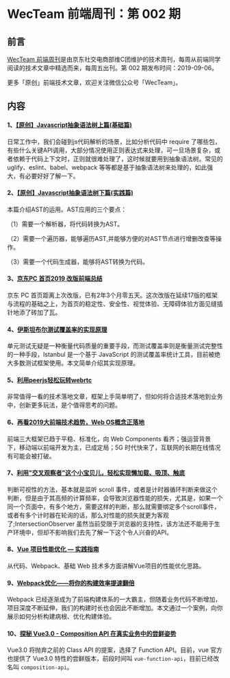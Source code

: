 
# WecTeam 前端周刊：第 002 期


## 前言

[WecTeam 前端周刊](https://github.com/wecteam/weekly)是由京东社交电商部维C团维护的技术周刊，每周从前端同学阅读的技术文章中精选而来，每周五出刊。第 002 期发布时间：2019-09-06。

更多「原创」前端技术文章，欢迎关注微信公众号「WecTeam」。

## 内容

#### 1、[【原创】Javascript抽象语法树上篇(基础篇)](https://mp.weixin.qq.com/s/Ri7DJVJa2ELFfxIRifs3tQ)

日常工作中，我们会碰到js代码解析的场景，比如分析代码中 require 了哪些包，有些什么关键API调用，大部分情况使用正则表达式来处理，可一旦场景复杂，或者依赖于代码上下文时，正则就很难处理了，这时候就要用到抽象语法树。常见的 uglify、eslint、babel、webpack 等等都是基于抽象语法树来处理的，如此强大，有必要好好了解一下。

#### 2、[【原创】Javascript抽象语法树下篇(实践篇)](https://mp.weixin.qq.com/s/Fz9H5dscj5Oy__daecAYvg)

本篇介绍AST的运用。AST应用的三个要点：

（1）需要一个解析器，将代码转换为AST。

（2）需要一个遍历器，能够遍历AST,并能够方便的对AST节点进行增删改查等操作。

（3）需要一个代码生成器，能够将AST转换为代码。

#### 3、[京东PC 首页2019 改版前端总结](https://aotu.io/notes/2019/08/26/jdindex_2019/index.html)

京东 PC 首页距离上次改版，已有2年3个月零五天。这次改版在延续17版的框架与流程的基础之上，为首页的稳定性、安全性、视觉体验、无障碍体验方面见缝插针地添了砖加了瓦。

#### 4、[伊斯坦布尔测试覆盖率的实现原理](http://www.alloyteam.com/2019/07/13481/)

单元测试无疑是一种衡量代码质量的重要手段，而测试覆盖率则是衡量测试完整性的一种手段，Istanbul 是一个基于 JavaScript 的测试覆盖率统计工具，目前被绝大多数测试框架使用。本文简单介绍其实现原理。

#### 5、[利用peerjs轻松玩转webrtc](https://www.cnblogs.com/yjmyzz/p/peerjs-tutorial.html)

非常值得一看的技术落地文章，框架上手简单明了，但如何将合适技术落地到业务中，创新更多玩法，是个值得思考的问题。

#### 6、[再看2019大前端技术趋势，Web OS概念正落地](https://developer.aliyun.com/article/711504)

前端三大框架已趋于平稳、标准化，向 Web Components 看齐；强运营背景下，移动端以前端开发为主，已成定局；5G 时代快来了，互联网的长期在线情况有可能会被打破。

#### 7、[利用"交叉观察者"这个小宝贝儿，轻松实现懒加载、吸顶、触底](https://juejin.im/post/5d665133e51d4561c83e7c83)

判断可视性的方法，基本就是监听 scroll 事件，或者是计时器循环判断来做这个判断，但是由于其高频的计算频率，会导致浏览器性能的损失，尤其是，如果一个同一个页面中，有多个地方，需要这样的判断，那么就需要绑定多个scroll事件，或者有多个计时器在轮询的话，那么对性能的损失就更为客观了;IntersectionObserver 虽然当前受限于浏览器的支持性，该方法还不能用于生产环境中，但却不影响我们去先了解一下这个令人兴奋的API。

#### 8、[Vue 项目性能优化 — 实践指南](https://juejin.im/post/5d548b83f265da03ab42471d)

从代码、Webpack、基础 Web 技术多方面讲解Vue项目的性能优化思路。

#### 9、[Webpack优化——将你的构建效率提速翻倍](https://juejin.im/post/5d614dc96fb9a06ae3726b3e)

Webpack 已经逐渐成为了前端构建体系的一大霸主，但随着业务代码不断增加，项目深度不断延伸，我们的构建时长也会因此不断增加。本文通过一个案例，向你展示如何分析构建病根、优化构建体验。

#### 10、[探秘 Vue3.0 - Composition API 在真实业务中的尝鲜姿势](https://mp.weixin.qq.com/s/Q6A0wn39mYOSXm2--Q_IOA)

Vue3.0 将抛弃之前的 Class API 的提案，选择了 Function API。目前，vue 官方 也提供了 Vue3.0 特性的尝鲜版本，前段时间叫 `vue-function-api`，目前已经改名叫 `composition-api`。
